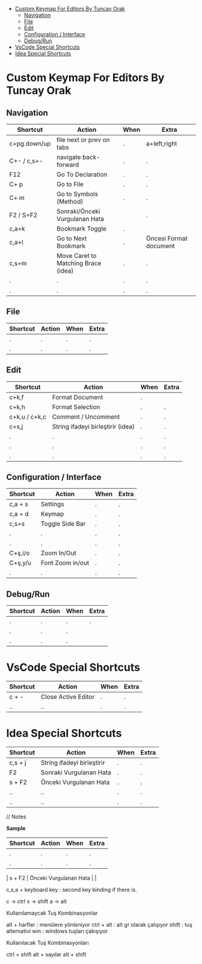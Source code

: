 - [Custom Keymap For Editors By Tuncay Orak](#custom-keymap-for-editors-by-tuncay-orak)
  - [Navigation](#navigation)
  - [File](#file)
  - [Edit](#edit)
  - [Configuration / Interface](#configuration--interface)
  - [Debug/Run](#debugrun)
- [VsCode Special Shortcuts](#vscode-special-shortcuts)
- [Idea Special Shortcuts](#idea-special-shortcuts)

# Custom Keymap For Editors By Tuncay Orak


## Navigation

| Shortcut     | Action                         | When | Extra                  |
| ------------ | ------------------------------ | ---- | ---------------------- |
| c+pg.down/up | file next or prev on tabs      | .    | a+left,right           |
| C+- / c,s+-  | navigate back-forward          | .    | .                      |
| F12          | Go To Declaration              | .    | .                      |
| C+ p         | Go to File                     | .    | .                      |
| C+ m         | Go to Symbols (Method)         | .    | .                      |
| F2 / S+F2    | Sonraki/Önceki Vurgulanan Hata |      | .                      |
| c,a+k        | Bookmark Toggle                | .    |                        |
| c,a+l        | Go to Next Bookmark            | .    | Öncesi Format document |
| c,s+m            | Move Caret to Matching Brace (idea)  | .    | .                      |
| .            | .                              | .    | .                      |
| .            | .                              | .    | .                      |


## File


| Shortcut | Action | When | Extra |
| -------- | ------ | ---- | ----- |
| .        | .      | .    | .     |
| .        | .      | .    | .     |


## Edit

| Shortcut | Action                            | When | Extra |
| -------- | --------------------------------- | ---- | ----- |
| c+k,f    | Format Document                   | .    |       |
| c+k,h    | Format Selection                  | .    | .     |
| c+k,u / c+k,c | Comment / Uncomment| .    | .     |
| c+s,j    | String ifadeyi birleştirir (idea) | .    | .     |
| .        | .                                 | .    | .     |
| .        | .                                 | .    | .     |
| .        | .                                 | .    | .     |



## Configuration / Interface

| Shortcut | Action           | When | Extra |
| -------- | ---------------- | ---- | ----- |
| c,a + s  | Settings         | .    | .     |
| c,a + d  | Keymap           | .    | .     |
| c,s+s    | Toggle Side Bar  | .    | .     |
| .        | .                | .    | .     |
| .        | .                | .    | .     |
| C+ş,i/o  | Zoom In/Out      | .    | .     |
| C+ş,y/u  | Font Zoom in/out | .    | .     |
| .        | .                | .    | .     |


## Debug/Run

| Shortcut | Action | When | Extra |
| -------- | ------ | ---- | ----- |
| .        | .      | .    | .     |
| .        | .      | .    |
| .        | .      | .    |


# VsCode Special Shortcuts

| Shortcut | Action              | When |Extra | 
| -------- | ------------------- | ---- |-----|
| c + -    | Close Active Editor |.     |.|
| ..       | ..                  |.     |.|

# Idea Special Shortcuts

| Shortcut | Action              | When |Extra |
| -------- | ------------------- | ---- |-----|
| c,s + j  | String ifadeyi birleştirir |.|.|
| F2       | Sonraki Vurgulanan Hata    |.|.|
| s + F2   | Önceki Vurgulanan Hata     |.|.|
| ..       | ..                         |.|.|
| ..       | ..                  |.     |.|



// Notes

**Sample**

| Shortcut | Action | When | Extra |
| -------- | ------ | ---- | ----- |
| .        | .      | .    | .     |
| .        | .      | .    | .     |

| s + F2 | Önceki Vurgulanan Hata | |

c,s,a + keyboard key : second key binding if there is.

c -> ctrl
s -> shift
a -> alt

Kullanılamaycak Tuş Kombinasyonlar

alt + harfler : menülere yönleniyor
ctrl + alt : alt gr olarak çalışıyor
shift : tuş alternativi
win : windows tuşları çakışıyor

Kullanılacak Tuş Kombinasyonları

ctrl + shift
alt + sayılar
alt + shift
